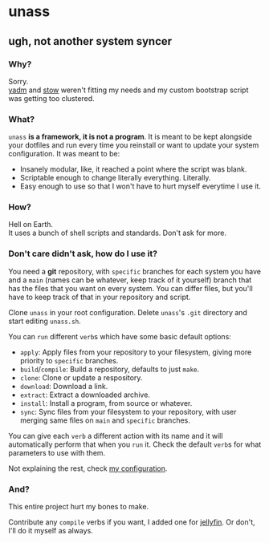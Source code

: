 # unass
## ugh, not another system syncer
### Why?
Sorry.  
[yadm](https://yadm.io/) and [stow](https://www.gnu.org/software/stow/) weren't fitting my needs and my custom bootstrap script was getting too clustered.

### What?
`unass` **is a framework, it is not a program**. It is meant to be kept alongside your dotfiles and run every time you reinstall or want to update your system configuration. It was meant to be:

- Insanely modular, like, it reached a point where the script was blank.
- Scriptable enough to change literally everything. Literally.
- Easy enough to use so that I won't have to hurt myself everytime I use it.

### How?
Hell on Earth.  
It uses a bunch of shell scripts and standards. Don't ask for more.

### Don't care didn't ask, how do I use it?
You need a **git** repository, with `specific` branches for each system you have and a `main` (names can be whatever, keep track of it yourself) branch that has the files that you want on every system. You can differ files, but you'll have to keep track of that in your repository and script.

Clone `unass` in your root configuration. Delete `unass`'s `.git` directory and start editing `unass.sh`.

You can `run` different `verb`s which have some basic default options:
- `apply`: Apply files from your repository to your filesystem, giving more priority to `specific` branches.
- `build`/`compile`: Build a repository, defaults to just `make`.
- `clone`: Clone or update a respository.
- `download`: Download a link.
- `extract`: Extract a downloaded archive.
- `install`: Install a program, from source or whatever.
- `sync`: Sync files from your filesystem to your repository, with user merging same files on `main` and `specific` branches.

You can give each `verb` a different action with its name and it will automatically perform that when you `run` it. Check the default `verb`s for what parameters to use with them.

Not explaining the rest, check [my configuration](https://github.com/Skaytacium/.files).

### And?
This entire project hurt my bones to make.

Contribute any `compile` verbs if you want, I added one for [jellyfin](https://jellyfin.org/). Or don't, I'll do it myself as always.

